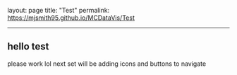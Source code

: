 

layout: page
title: "Test"
permalink: https://mjsmith95.github.io/MCDataVis/Test

---




## hello test

please work lol next set will be adding icons and buttons to navigate 

